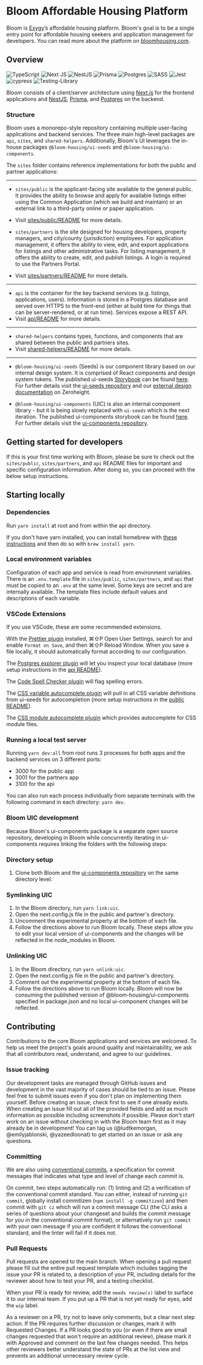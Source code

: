 # Bloom Affordable Housing Platform

Bloom is [Exygy](https://www.exygy.com/)’s affordable housing platform. Bloom's goal is to be a single entry point for affordable housing seekers and application management for developers. You can read more about the platform on [bloomhousing.com](https://bloomhousing.com/).

## Overview

![TypeScript](https://img.shields.io/badge/typescript-%23007ACC.svg?style=for-the-badge&logo=typescript&logoColor=white) ![Next JS](https://img.shields.io/badge/Next-black?style=for-the-badge&logo=next.js&logoColor=white) ![NestJS](https://img.shields.io/badge/nestjs-%23E0234E.svg?style=for-the-badge&logo=nestjs&logoColor=white) ![Prisma](https://img.shields.io/badge/Prisma-3982CE?style=for-the-badge&logo=Prisma&logoColor=white) ![Postgres](https://img.shields.io/badge/postgres-%23316192.svg?style=for-the-badge&logo=postgresql&logoColor=white) ![SASS](https://img.shields.io/badge/SASS-hotpink.svg?style=for-the-badge&logo=SASS&logoColor=white) ![Jest](https://img.shields.io/badge/-jest-%23C21325?style=for-the-badge&logo=jest&logoColor=white) ![cypress](https://img.shields.io/badge/-cypress-%23E5E5E5?style=for-the-badge&logo=cypress&logoColor=058a5e) ![Testing-Library](https://img.shields.io/badge/-TestingLibrary-%23E33332?style=for-the-badge&logo=testing-library&logoColor=white)

Bloom consists of a client/server architecture using [Next.js](https://nextjs.org) for the frontend applications and [NestJS](https://nestjs.com), [Prisma](https://www.prisma.io/), and [Postgres](https://www.postgresql.org/) on the backend.

### Structure

Bloom uses a monorepo-style repository containing multiple user-facing applications and backend services. The three main high-level packages are `api`, `sites`, and `shared-helpers`. Additionally, Bloom's UI leverages the in-house packages `@bloom-housing/ui-seeds` and `@bloom-housing/ui-components`.

The `sites` folder contains reference implementations for both the public and partner applications:

---

- `sites/public` is the applicant-facing site available to the general public. It provides the ability to browse and apply for available listings either using the Common Application (which we build and maintain) or an external link to a third-party online or paper application.
- Visit [sites/public/README](https://github.com/bloom-housing/bloom/blob/main/sites/public/README.md) for more details.

- `sites/partners` is the site designed for housing developers, property managers, and city/county (jurisdiction) employees. For application management, it offers the ability to view, edit, and export applications for listings and other administrative tasks. For listing management, it offers the ability to create, edit, and publish listings. A login is required to use the Partners Portal.
- Visit [sites/partners/README](https://github.com/bloom-housing/bloom/blob/main/sites/partners/README.md) for more details.

---

- `api` is the container for the key backend services (e.g. listings, applications, users). Information is stored in a Postgres database and served over HTTPS to the front-end (either at build time for things that can be server-rendered, or at run time). Services expose a REST API.
- Visit [api/README](https://github.com/bloom-housing/bloom/blob/main/api/README.md) for more details.

---

- `shared-helpers` contains types, functions, and components that are shared between the public and partners sites.
- Visit [shared-helpers/README](https://github.com/bloom-housing/bloom/blob/main/shared-helpers/README.md) for more details.

---

- `@bloom-housing/ui-seeds` (Seeds) is our component library based on our internal design system. It is comprised of React components and design system tokens. The published ui-seeds [Storybook](https://storybook.js.org/) can be found [here](https://storybook-ui-seeds.netlify.app/?path=/story/tokens-introduction--page). For further details visit the [ui-seeds repository](https://github.com/bloom-housing/ui-seeds) and our [external design documentation](https://zeroheight.com/5e69dd4e1/p/938cb5-seeds-design-system) on Zeroheight.

- `@bloom-housing/ui-components` (UIC) is also an internal component library - but it is being slowly replaced with `ui-seeds` which is the next iteration. The published ui-components storybook can be found [here](https://storybook.bloom.exygy.dev/). For further details visit the [ui-components repository](https://github.com/bloom-housing/ui-components).

## Getting started for developers

If this is your first time working with Bloom, please be sure to check out the `sites/public`, `sites/partners`, and `api` README files for important and specific configuration information. After doing so, you can proceed with the below setup instructions.

## Starting locally

### Dependencies

Run `yarn install` at root and from within the api directory.

If you don't have yarn installed, you can install homebrew with [these instructions](https://brew.sh/) and then do so with `brew install yarn`.

### Local environment variables

Configuration of each app and service is read from environment variables. There is an `.env.template` file in `sites/public`, `sites/partners`, and `api` that must be copied to an `.env` at the same level. Some keys are secret and are internally available. The template files include default values and descriptions of each variable.

### VSCode Extensions

If you use VSCode, these are some recommended extensions.

With the [Prettier plugin](https://marketplace.visualstudio.com/items?itemName=esbenp.prettier-vscode) installed, ⌘⇧P Open User Settings, search for and enable `Format on Save`, and then ⌘⇧P Reload Window. When you save a file locally, it should automatically format according to our configuration.

The [Postgres explorer plugin](https://marketplace.visualstudio.com/items?itemName=ckolkman.vscode-postgres) will let you inspect your local database (more setup instructions in the [api README](https://github.com/bloom-housing/bloom/blob/main/api/README.md)).

The [Code Spell Checker plugin](https://marketplace.visualstudio.com/items?itemName=streetsidesoftware.code-spell-checker) will flag spelling errors.

The [CSS variable autocomplete plugin](https://marketplace.visualstudio.com/items?itemName=vunguyentuan.vscode-css-variables&ssr=false#overview) will pull in all CSS variable definitions from ui-seeds for autocompletion (more setup instructions in the [public README](https://github.com/bloom-housing/bloom/blob/main/sites/public/README.md)).

The [CSS module autocomplete plugin](https://marketplace.visualstudio.com/items?itemName=clinyong.vscode-css-modules) which provides autocomplete for CSS module files.

### Running a local test server

Running `yarn dev:all` from root runs 3 processes for both apps and the backend services on 3 different ports:

- 3000 for the public app
- 3001 for the partners app
- 3100 for the api

You can also run each process individually from separate terminals with the following command in each directory: `yarn dev`.

### Bloom UIC development

Because Bloom's ui-components package is a separate open source repository, developing in Bloom while concurrently iterating in ui-components requires linking the folders with the following steps:

### Directory setup

1. Clone both Bloom and the [ui-components repository](https://github.com/bloom-housing/ui-components) on the same directory level.

### Symlinking UIC

1. In the Bloom directory, run `yarn link:uic`.
2. Open the next.config.js file in the public and partner's directory.
3. Uncomment the experimental property at the bottom of each file.
4. Follow the directions above to run Bloom locally.
   These steps allow you to edit your local version of ui-components and the changes will be reflected in the node_modules in Bloom.

### Unlinking UIC

1. In the Bloom directory, run `yarn unlink:uic`.
2. Open the next.config.js file in the public and partner's directory.
3. Comment out the experimental property at the bottom of each file.
4. Follow the directions above to run Bloom locally.
   Bloom will now be consuming the published version of @bloom-housing/ui-components specified in package.json and no local ui-component changes will be reflected.

## Contributing

Contributions to the core Bloom applications and services are welcomed. To help us meet the project's goals around quality and maintainability, we ask that all contributors read, understand, and agree to our guidelines.

### Issue tracking

Our development tasks are managed through GitHub issues and development in the vast majority of cases should be tied to an issue. Please feel free to submit issues even if you don't plan on implementing them yourself. Before creating an issue, check first to see if one already exists. When creating an issue fill out all of the provided fields and add as much information as possible including screenshots if possible. Please don't start work on an issue without checking in with the Bloom team first as it may already be in development! You can tag us (@ludtkemorgan, @emilyjablonski, @yazeedloonat) to get started on an issue or ask any questions.

### Committing

We are also using [conventional commits](https://www.conventionalcommits.org/en/v1.0.0/), a specification for commit messages that indicates what type and level of change each commit is.

On commit, two steps automatically run: (1) linting and (2) a verification of the conventional commit standard. You can either, instead of running `git commit`, globally install commitizen (`npm install -g commitizen`) and then commit with `git cz` which will run a commit message CLI (the CLI asks a series of questions about your changeset and builds the commit message for you in the conventional commit format), or alternatively run `git commit` with your own message if you are confident it follows the conventional standard, and the linter will fail if it does not.

### Pull Requests

Pull requests are opened to the main branch. When opening a pull request please fill out the entire pull request template which includes tagging the issue your PR is related to, a description of your PR, including details for the reviewer about how to test your PR, and a testing checklist.

When your PR is ready for review, add the `needs review(s)` label to surface it to our internal team. If you put up a PR that is not yet ready for eyes, add the `wip` label.

As a reviewer on a PR, try not to leave only comments, but a clear next step action. If the PR requires further discussion or changes, mark it with Requested Changes. If a PR looks good to you (or even if there are small changes requested that won't require an additional review), please mark it with Approved and comment on the last few changes needed. This helps other reviewers better understand the state of PRs at the list view and prevents an additional unnecessary review cycle.
